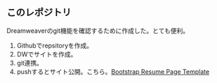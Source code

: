 ## このレポジトリ

Dreamweaverのgit機能を確認するために作成した。とても便利。

1. Githubでrepsitoryを作成。
2. DWでサイトを作成。
3. git連携。
4. pushするとサイト公開。こちら。[Bootstrap Resume Page Template](https://ged1959.github.io/ForDW/)